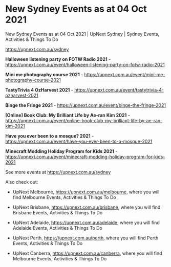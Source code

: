 # New Sydney Events as at 04 Oct 2021
New Sydney Events as at 04 Oct 2021 | UpNext Sydney | Sydney Events, Activities &amp; Things To Do

https://upnext.com.au/sydney


**Halloween listening party on FOTW Radio 2021** - https://upnext.com.au/event/halloween-listening-party-on-fotw-radio-2021

**Mini me photography course 2021** - https://upnext.com.au/event/mini-me-photography-course-2021

**TastyTrivia 4 OzHarvest 2021** - https://upnext.com.au/event/tastytrivia-4-ozharvest-2021

**Binge the Fringe 2021** - https://upnext.com.au/event/binge-the-fringe-2021

**[Online] Book Club: My Brilliant Life by Ae-ran Kim 2021** - https://upnext.com.au/event/online-book-club-my-brilliant-life-by-ae-ran-kim-2021

**Have you ever been to a mosque? 2021** - https://upnext.com.au/event/have-you-ever-been-to-a-mosque-2021

**Minecraft Modding Holiday Program for Kids 2021** - https://upnext.com.au/event/minecraft-modding-holiday-program-for-kids-2021



See more events at https://upnext.com.au/sydney


Also check out:

* UpNext Melbourne, https://upnext.com.au/melbourne, where you will find Melbourne Events, Activities & Things To Do

* UpNext Brisbane, https://upnext.com.au/brisbane, where you will find Brisbane Events, Activities & Things To Do

* UpNext Adelaide, https://upnext.com.au/adelaide, where you will find Adelaide Events, Activities & Things To Do

* UpNext Perth, https://upnext.com.au/perth, where you will find Perth Events, Activities & Things To Do

* UpNext Canberra, https://upnext.com.au/canberra, where you will find Melbourne Events, Activities & Things To Do